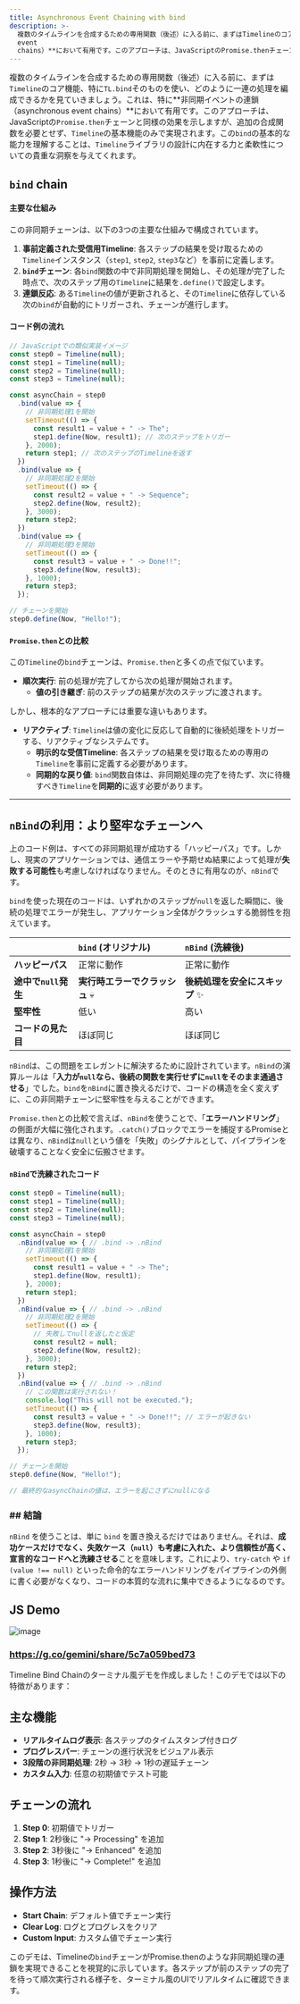 ```yaml
---
title: Asynchronous Event Chaining with bind
description: >-
  複数のタイムラインを合成するための専用関数（後述）に入る前に、まずはTimelineのコア機能、特にTL.bindそのものを使い、どのように一連の処理を編成できるかを見ていきましょう。これは、特に**非同期イベントの連鎖（asynchronous
  event
  chains）**において有用です。このアプローチは、JavaScriptのPromise.thenチェーンと同様の効果を示しますが、追加の合成関数を必要とせず、Timelineの基本機能のみで実現されます。このbindの基本的な能力を理解することは、Timelineライブラリの設計に内在する力と柔軟性についての貴重な洞察を与えてくれます。
---
```

複数のタイムラインを合成するための専用関数（後述）に入る前に、まずは`Timeline`のコア機能、特に`TL.bind`そのものを使い、どのように一連の処理を編成できるかを見ていきましょう。これは、特に\*\*非同期イベントの連鎖（asynchronous event chains）\*\*において有用です。このアプローチは、JavaScriptの`Promise.then`チェーンと同様の効果を示しますが、追加の合成関数を必要とせず、`Timeline`の基本機能のみで実現されます。この`bind`の基本的な能力を理解することは、`Timeline`ライブラリの設計に内在する力と柔軟性についての貴重な洞察を与えてくれます。

## `bind` chain

#### 主要な仕組み

この非同期チェーンは、以下の3つの主要な仕組みで構成されています。

1.  **事前定義された受信用Timeline**: 各ステップの結果を受け取るための`Timeline`インスタンス（`step1`, `step2`, `step3`など）を事前に定義します。
2.  **`bind`チェーン**: 各`bind`関数の中で非同期処理を開始し、その処理が完了した時点で、次のステップ用の`Timeline`に結果を`.define()`で設定します。
3.  **連鎖反応**: ある`Timeline`の値が更新されると、その`Timeline`に依存している次の`bind`が自動的にトリガーされ、チェーンが進行します。

#### コード例の流れ

```javascript
// JavaScriptでの類似実装イメージ
const step0 = Timeline(null);
const step1 = Timeline(null);
const step2 = Timeline(null);
const step3 = Timeline(null);

const asyncChain = step0
  .bind(value => {
    // 非同期処理1を開始
    setTimeout(() => {
      const result1 = value + " -> The";
      step1.define(Now, result1); // 次のステップをトリガー
    }, 2000);
    return step1; // 次のステップのTimelineを返す
  })
  .bind(value => {
    // 非同期処理2を開始
    setTimeout(() => {
      const result2 = value + " -> Sequence";
      step2.define(Now, result2);
    }, 3000);
    return step2;
  })
  .bind(value => {
    // 非同期処理3を開始
    setTimeout(() => {
      const result3 = value + " -> Done!!";
      step3.define(Now, result3);
    }, 1000);
    return step3;
  });

// チェーンを開始
step0.define(Now, "Hello!");
```

#### `Promise.then`との比較

この`Timeline`の`bind`チェーンは、`Promise.then`と多くの点で似ています。

* **順次実行**: 前の処理が完了してから次の処理が開始されます。
  * **値の引き継ぎ**: 前のステップの結果が次のステップに渡されます。

しかし、根本的なアプローチには重要な違いもあります。

* **リアクティブ**: `Timeline`は値の変化に反応して自動的に後続処理をトリガーする、リアクティブなシステムです。
  * **明示的な受信Timeline**: 各ステップの結果を受け取るための専用の`Timeline`を事前に定義する必要があります。
  * **同期的な戻り値**: `bind`関数自体は、非同期処理の完了を待たず、次に待機すべき`Timeline`を**同期的**に返す必要があります。

-----

## `nBind`の利用：より堅牢なチェーンへ

上のコード例は、すべての非同期処理が成功する「ハッピーパス」です。しかし、現実のアプリケーションでは、通信エラーや予期せぬ結果によって処理が**失敗する可能性**も考慮しなければなりません。そのときに有用なのが、`nBind`です。

`bind`を使った現在のコードは、いずれかのステップが`null`を返した瞬間に、後続の処理でエラーが発生し、アプリケーション全体がクラッシュする脆弱性を抱えています。

| | `bind` (オリジナル) | `nBind` (洗練後) |
| :--- | :--- | :--- |
| **ハッピーパス** | 正常に動作 | 正常に動作 |
| **途中で`null`発生** | **実行時エラーでクラッシュ** 💀 | **後続処理を安全にスキップ** ✨ |
| **堅牢性** | 低い | 高い |
| **コードの見た目** | ほぼ同じ | ほぼ同じ |

`nBind`は、この問題をエレガントに解決するために設計されています。`nBind`の演算ルールは「**入力が`null`なら、後続の関数を実行せずに`null`をそのまま通過させる**」でした。`bind`を`nBind`に置き換えるだけで、コードの構造を全く変えずに、この非同期チェーンに堅牢性を与えることができます。

`Promise.then`との比較で言えば、`nBind`を使うことで、「**エラーハンドリング**」の側面が大幅に強化されます。`.catch()`ブロックでエラーを捕捉するPromiseとは異なり、`nBind`は`null`という値を「失敗」のシグナルとして、パイプラインを破壊することなく安全に伝搬させます。

#### `nBind`で洗練されたコード

```javascript
const step0 = Timeline(null);
const step1 = Timeline(null);
const step2 = Timeline(null);
const step3 = Timeline(null);

const asyncChain = step0
  .nBind(value => { // .bind -> .nBind
    // 非同期処理1を開始
    setTimeout(() => {
      const result1 = value + " -> The";
      step1.define(Now, result1);
    }, 2000);
    return step1;
  })
  .nBind(value => { // .bind -> .nBind
    // 非同期処理2を開始
    setTimeout(() => {
      // 失敗してnullを返したと仮定
      const result2 = null;
      step2.define(Now, result2);
    }, 3000);
    return step2;
  })
  .nBind(value => { // .bind -> .nBind
    // この関数は実行されない！
    console.log("This will not be executed.");
    setTimeout(() => {
      const result3 = value + " -> Done!!"; // エラーが起きない
      step3.define(Now, result3);
    }, 1000);
    return step3;
  });

// チェーンを開始
step0.define(Now, "Hello!");

// 最終的なasyncChainの値は、エラーを起こさずにnullになる
```

### \#\# 結論

`nBind` を使うことは、単に `bind` を置き換えるだけではありません。それは、**成功ケースだけでなく、失敗ケース（`null`）も考慮に入れた、より信頼性が高く、宣言的なコードへと洗練させる**ことを意味します。これにより、`try-catch` や `if (value !== null)` といった命令的なエラーハンドリングをパイプラインの外側に書く必要がなくなり、コードの本質的な流れに集中できるようになるのです。

## JS Demo

![image](https://raw.githubusercontent.com/ken-okabe/web-images5/main/img_1750968115971.png)

### https://g.co/gemini/share/5c7a059bed73

Timeline Bind Chainのターミナル風デモを作成しました！このデモでは以下の特徴があります：

## 主な機能

- **リアルタイムログ表示**: 各ステップのタイムスタンプ付きログ
- **プログレスバー**: チェーンの進行状況をビジュアル表示
- **3段階の非同期処理**: 2秒 → 3秒 → 1秒の遅延チェーン
- **カスタム入力**: 任意の初期値でテスト可能

## チェーンの流れ

1. **Step 0**: 初期値でトリガー
2. **Step 1**: 2秒後に "→ Processing" を追加
3. **Step 2**: 3秒後に "→ Enhanced" を追加  
4. **Step 3**: 1秒後に "→ Complete!" を追加

## 操作方法

- **Start Chain**: デフォルト値でチェーン実行
- **Clear Log**: ログとプログレスをクリア
- **Custom Input**: カスタム値でチェーン実行

このデモは、Timelineの`bind`チェーンがPromise.thenのような非同期処理の連鎖を実現できることを視覚的に示しています。各ステップが前のステップの完了を待って順次実行される様子を、ターミナル風のUIでリアルタイムに確認できます。
